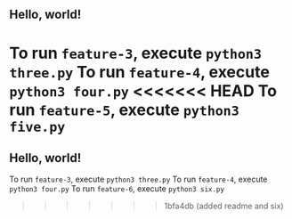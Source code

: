 ## Hello, world!

To run `feature-3`, execute `python3 three.py`
To run `feature-4`, execute `python3 four.py`
<<<<<<< HEAD
To run `feature-5`, execute `python3 five.py`
=======

## Hello, world!

To run `feature-3`, execute `python3 three.py`
To run `feature-4`, execute `python3 four.py`
To run `feature-6`, execute `python3 six.py`
>>>>>>> 1bfa4db (added readme and six)
